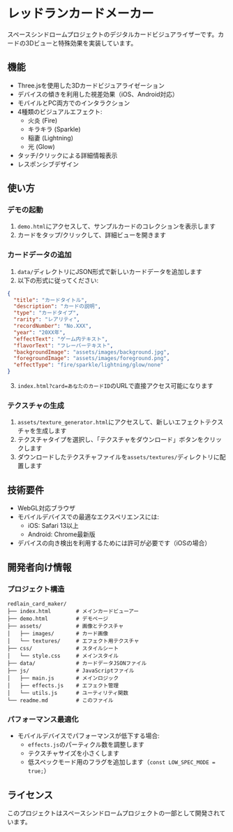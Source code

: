 # レッドランカードメーカー

スペースシンドロームプロジェクトのデジタルカードビジュアライザーです。カードの3Dビューと特殊効果を実装しています。

## 機能

- Three.jsを使用した3Dカードビジュアライゼーション
- デバイスの傾きを利用した視差効果（iOS、Android対応）
- モバイルとPC両方でのインタラクション
- 4種類のビジュアルエフェクト:
  - 火炎 (Fire)
  - キラキラ (Sparkle)
  - 稲妻 (Lightning)
  - 光 (Glow)
- タッチ/クリックによる詳細情報表示
- レスポンシブデザイン

## 使い方

### デモの起動

1. `demo.html`にアクセスして、サンプルカードのコレクションを表示します
2. カードをタップ/クリックして、詳細ビューを開きます

### カードデータの追加

1. `data/`ディレクトリにJSON形式で新しいカードデータを追加します
2. 以下の形式に従ってください:

```json
{
  "title": "カードタイトル",
  "description": "カードの説明",
  "type": "カードタイプ",
  "rarity": "レアリティ",
  "recordNumber": "No.XXX",
  "year": "20XX年",
  "effectText": "ゲーム内テキスト",
  "flavorText": "フレーバーテキスト",
  "backgroundImage": "assets/images/background.jpg",
  "foregroundImage": "assets/images/foreground.png",
  "effectType": "fire/sparkle/lightning/glow/none"
}
```

3. `index.html?card=あなたのカードID`のURLで直接アクセス可能になります

### テクスチャの生成

1. `assets/texture_generator.html`にアクセスして、新しいエフェクトテクスチャを生成します
2. テクスチャタイプを選択し、「テクスチャをダウンロード」ボタンをクリックします
3. ダウンロードしたテクスチャファイルを`assets/textures/`ディレクトリに配置します

## 技術要件

- WebGL対応ブラウザ
- モバイルデバイスでの最適なエクスペリエンスには:
  - iOS: Safari 13以上
  - Android: Chrome最新版
- デバイスの向き検出を利用するためには許可が必要です（iOSの場合）

## 開発者向け情報

### プロジェクト構造

```
redlain_card_maker/
├── index.html        # メインカードビューアー
├── demo.html         # デモページ
├── assets/           # 画像とテクスチャ
│   ├── images/       # カード画像
│   └── textures/     # エフェクト用テクスチャ
├── css/              # スタイルシート
│   └── style.css     # メインスタイル
├── data/             # カードデータJSONファイル
├── js/               # JavaScriptファイル
│   ├── main.js       # メインロジック
│   ├── effects.js    # エフェクト管理
│   └── utils.js      # ユーティリティ関数
└── readme.md         # このファイル
```

### パフォーマンス最適化

- モバイルデバイスでパフォーマンスが低下する場合:
  - `effects.js`のパーティクル数を調整します
  - テクスチャサイズを小さくします
  - 低スペックモード用のフラグを追加します（`const LOW_SPEC_MODE = true;`）

## ライセンス

このプロジェクトはスペースシンドロームプロジェクトの一部として開発されています。
